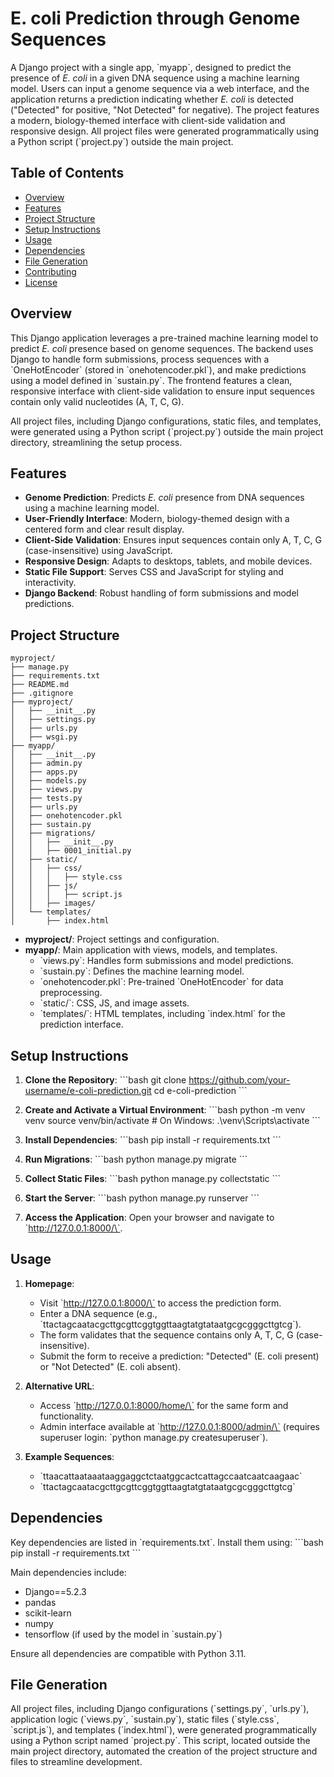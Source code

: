 
# E. coli Prediction through Genome Sequences

A Django project with a single app, \`myapp\`, designed to predict the presence of *E. coli* in a given DNA sequence using a machine learning model. Users can input a genome sequence via a web interface, and the application returns a prediction indicating whether *E. coli* is detected ("Detected" for positive, "Not Detected" for negative). The project features a modern, biology-themed interface with client-side validation and responsive design. All project files were generated programmatically using a Python script (\`project.py\`) outside the main project.

## Table of Contents
- [Overview](#overview)
- [Features](#features)
- [Project Structure](#project-structure)
- [Setup Instructions](#setup-instructions)
- [Usage](#usage)
- [Dependencies](#dependencies)
- [File Generation](#file-generation)
- [Contributing](#contributing)
- [License](#license)

## Overview
This Django application leverages a pre-trained machine learning model to predict *E. coli* presence based on genome sequences. The backend uses Django to handle form submissions, process sequences with a \`OneHotEncoder\` (stored in \`onehotencoder.pkl\`), and make predictions using a model defined in \`sustain.py\`. The frontend features a clean, responsive interface with client-side validation to ensure input sequences contain only valid nucleotides (A, T, C, G).

All project files, including Django configurations, static files, and templates, were generated using a Python script (\`project.py\`) outside the main project directory, streamlining the setup process.

## Features
- **Genome Prediction**: Predicts *E. coli* presence from DNA sequences using a machine learning model.
- **User-Friendly Interface**: Modern, biology-themed design with a centered form and clear result display.
- **Client-Side Validation**: Ensures input sequences contain only A, T, C, G (case-insensitive) using JavaScript.
- **Responsive Design**: Adapts to desktops, tablets, and mobile devices.
- **Static File Support**: Serves CSS and JavaScript for styling and interactivity.
- **Django Backend**: Robust handling of form submissions and model predictions.

## Project Structure
```
myproject/
├── manage.py
├── requirements.txt
├── README.md
├── .gitignore
├── myproject/
│   ├── __init__.py
│   ├── settings.py
│   ├── urls.py
│   ├── wsgi.py
├── myapp/
│   ├── __init__.py
│   ├── admin.py
│   ├── apps.py
│   ├── models.py
│   ├── views.py
│   ├── tests.py
│   ├── urls.py
│   ├── onehotencoder.pkl
│   ├── sustain.py
│   ├── migrations/
│   │   ├── __init__.py
│   │   ├── 0001_initial.py
│   ├── static/
│   │   ├── css/
│   │   │   ├── style.css
│   │   ├── js/
│   │   │   ├── script.js
│   │   ├── images/
│   └── templates/
│       ├── index.html
```

- **myproject/**: Project settings and configuration.
- **myapp/**: Main application with views, models, and templates.
  - \`views.py\`: Handles form submissions and model predictions.
  - \`sustain.py\`: Defines the machine learning model.
  - \`onehotencoder.pkl\`: Pre-trained \`OneHotEncoder\` for data preprocessing.
  - \`static/\`: CSS, JS, and image assets.
  - \`templates/\`: HTML templates, including \`index.html\` for the prediction interface.

## Setup Instructions
1. **Clone the Repository**:
   \`\`\`bash
   git clone https://github.com/your-username/e-coli-prediction.git
   cd e-coli-prediction
   \`\`\`

2. **Create and Activate a Virtual Environment**:
   \`\`\`bash
   python -m venv venv
   source venv/bin/activate  # On Windows: .\venv\Scripts\activate
   \`\`\`

3. **Install Dependencies**:
   \`\`\`bash
   pip install -r requirements.txt
   \`\`\`

4. **Run Migrations**:
   \`\`\`bash
   python manage.py migrate
   \`\`\`

5. **Collect Static Files**:
   \`\`\`bash
   python manage.py collectstatic
   \`\`\`

6. **Start the Server**:
   \`\`\`bash
   python manage.py runserver
   \`\`\`

7. **Access the Application**:
   Open your browser and navigate to \`http://127.0.0.1:8000/\`.

## Usage
1. **Homepage**:
   - Visit \`http://127.0.0.1:8000/\` to access the prediction form.
   - Enter a DNA sequence (e.g., \`ttactagcaatacgcttgcgttcggtggttaagtatgtataatgcgcgggcttgtcg\`).
   - The form validates that the sequence contains only A, T, C, G (case-insensitive).
   - Submit the form to receive a prediction: "Detected" (E. coli present) or "Not Detected" (E. coli absent).

2. **Alternative URL**:
   - Access \`http://127.0.0.1:8000/home/\` for the same form and functionality.
   - Admin interface available at \`http://127.0.0.1:8000/admin/\` (requires superuser login: \`python manage.py createsuperuser\`).

3. **Example Sequences**:
   - \`ttaacattaataaataaggaggctctaatggcactcattagccaatcaatcaagaac\`
   - \`ttactagcaatacgcttgcgttcggtggttaagtatgtataatgcgcgggcttgtcg\`

## Dependencies
Key dependencies are listed in \`requirements.txt\`. Install them using:
\`\`\`bash
pip install -r requirements.txt
\`\`\`

Main dependencies include:
- Django==5.2.3
- pandas
- scikit-learn
- numpy
- tensorflow (if used by the model in \`sustain.py\`)

Ensure all dependencies are compatible with Python 3.11.

## File Generation
All project files, including Django configurations (\`settings.py\`, \`urls.py\`), application logic (\`views.py\`, \`sustain.py\`), static files (\`style.css\`, \`script.js\`), and templates (\`index.html\`), were generated programmatically using a Python script named \`project.py\`. This script, located outside the main project directory, automated the creation of the project structure and files to streamline development.
